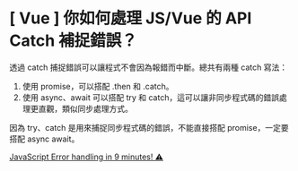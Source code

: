 # \[ Vue ] 你如何處理 JS/Vue 的 API Catch 補捉錯誤？
透過 catch 捕捉錯誤可以讓程式不會因為報錯而中斷。總共有兩種 catch 寫法：
1. 使用 promise，可以搭配 .then 和 .catch。
2. 使用 async、await 可以搭配 try 和 catch，這可以讓非同步程式碼的錯誤處理更直觀，類似同步處理方式。

因為 try、catch 是用來捕捉同步程式碼的錯誤，不能直接搭配 promise，一定要搭配 async await。

<a href='https://youtu.be/NwoAZF66_Go?si=RMfLZawjOL9k8QSR' target='_blank'>JavaScript Error handling in 9 minutes! ⚠</a>